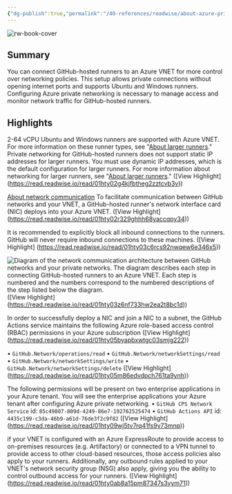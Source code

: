 ```yaml
---
{"dg-publish":true,"permalink":"/40-references/readwise/about-azure-private-networking-for-git-hub-hosted-runners/","tags":["rw/articles"]}
---
```


![rw-book-cover](https://github.githubassets.com/images/modules/open_graph/github-logo.png)

## Summary

You can connect GitHub-hosted runners to an Azure VNET for more control over networking policies. This setup allows private connections without opening internet ports and supports Ubuntu and Windows runners. Configuring Azure private networking is necessary to manage access and monitor network traffic for GitHub-hosted runners.

## Highlights

2-64 vCPU Ubuntu and Windows runners are supported with Azure VNET. For more information on these runner types, see "[About larger runners](https://docs.github.com/en/actions/using-github-hosted-runners/about-larger-runners/about-larger-runners#about-ubuntu-and-windows-larger-runners)."
Private networking for GitHub-hosted runners does not support static IP addresses for larger runners. You must use dynamic IP addresses, which is the default configuration for larger runners. For more information about networking for larger runners, see "[About larger runners](https://docs.github.com/en/actions/using-github-hosted-runners/about-larger-runners/about-larger-runners#networking-for-larger-runners)." ([View Highlight] (https://read.readwise.io/read/01hty02g4kjfbtheg2zztcvb3v))


[About network communication](https://docs.github.com/en/organizations/managing-organization-settings/about-azure-private-networking-for-github-hosted-runners-in-your-organization#about-network-communication)
To facilitate communication between GitHub networks and your VNET, a GitHub-hosted runner's network interface card (NIC) deploys into your Azure VNET. ([View Highlight] (https://read.readwise.io/read/01hty02r329ghhh68yaccqpy34))


It is recommended to explicitly block all inbound connections to the runners. GitHub will never require inbound connections to these machines. ([View Highlight] (https://read.readwise.io/read/01hty03c6rcs92nwqew6e346x5))


![Diagram of the network communication architecture between GitHub networks and your private networks. The diagram describes each step in connecting GitHub-hosted runners to an Azure VNET. Each step is numbered and the numbers correspond to the numbered descriptions of the step listed below the diagram.](https://docs.github.com/assets/cb-275807/images/help/actions/actions-vnet-injected-larger-runners-architecture.png) ([View Highlight] (https://read.readwise.io/read/01hty03z6nf733hw2ea2t8bc1d))


In order to successfully deploy a NIC and join a NIC to a subnet, the GitHub Actions service maintains the following Azure role-based access control (RBAC) permissions in your Azure subscription ([View Highlight] (https://read.readwise.io/read/01hty05byapbxwtgc03smjg222))


• `GitHub.Network/operations/read`
• `GitHub.Network/networkSettings/read`
• `GitHub.Network/networkSettings/write`
• `GitHub.Network/networkSettings/delete` ([View Highlight] (https://read.readwise.io/read/01hty05m86edvdpch761ta9ynh))


The following permissions will be present on two enterprise applications in your Azure tenant. You will see the enterprise applications your Azure tenant after configuring Azure private networking.
• `GitHub CPS Network Service` id: `85c49807-809d-4249-86e7-192762525474`
• `GitHub Actions API` id: `4435c199-c3da-46b9-a61d-76de3f2c9f82` ([View Highlight] (https://read.readwise.io/read/01hty09wj5tv7rq41fs9v73mnp))


if your VNET is configured with an Azure ExpressRoute to provide access to on-premises resources (e.g. Artifactory) or connected to a VPN tunnel to provide access to other cloud-based resources, those access policies also apply to your runners. Additionally, any outbound rules applied to your VNET's network security group (NSG) also apply, giving you the ability to control outbound access for your runners. ([View Highlight] (https://read.readwise.io/read/01hty0ab8a15pm87347s3vym71))


